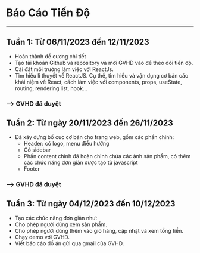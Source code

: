 # Báo Cáo Tiến Độ
***
## Tuần 1: Từ 06/11/2023 đến 12/11/2023
* Hoàn thành đề cương chi tiết
* Tạo tài khoản Github và repository và mời GVHD vào để theo dõi tiến độ.
* Cài đặt môi trường làm việc với ReactJs.
* Tìm hiểu lí thuyết về ReactJS. Cụ thể, tìm hiểu và vận dụng cơ bản các khái niệm về React, cách làm việc với components, props, useState, routing, rendering list, hook…
### --> GVHD đã duyệt

## Tuần 2: Từ ngày 20/11/2023 đến 26/11/2023
- Đã xây dựng bố cục cơ bản cho trang web, gồm các phần chính:
  - Header: có logo, menu điều hướng
  - Có sidebar
  - Phần content chính đã hoàn chỉnh chứa các ảnh sản phẩm, có thêm các chức năng đơn giản được tạo từ javascript
  - Footer
### --> GVHD đã duyệt

## Tuần 3: Từ ngày 04/12/2023 đến 10/12/2023
-	Tạo các chức năng đơn giản như: 
  - Cho phép người dùng xem sản phẩm.
  - Cho phép người dùng thêm vào giỏ hàng, cập nhật và xem tổng tiền.
  - Chạy demo với GVHD.
  - Viết báo cáo đồ án gửi qua gmail của GVHD.

    


